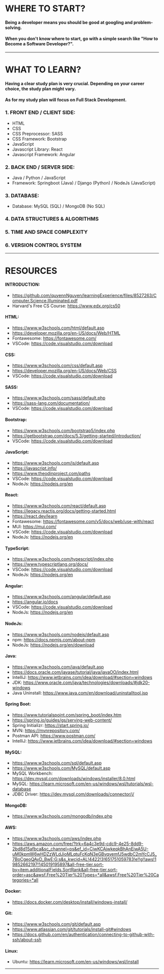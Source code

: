 # WHERE TO START?

#### Being a developer means you should be good at googling and problem-solving.
#### When you don't know where to start, go with a simple search like "How to Become a Software Developer?".

***

# WHAT TO LEARN?

#### Having a clear study plan is very crucial. Depending on your career choice, the study plan might vary.
#### As for my study plan will focus on Full Stack Development.

### 1. FRONT END / CLIENT SIDE:
   * HTML
   * CSS
   * CSS Preprocessor: SASS
   * CSS Framework: Bootstrap
   * JavaScript
   * Javascript Library: React
   * Javascript Framework: Angular
### 2. BACK END / SERVER SIDE:
   * Java / Python / JavaScript
   * Framework: Springboot (Java) / Django (Python) / NodeJs (JavaScript)
### 3. DATABASE:
   * Database: MySQL (SQL) / MongoDB (No SQL)
### 4. DATA STRUCTURES & ALGORITHMS
### 5. TIME AND SPACE COMPLEXITY
### 6. VERSION CONTROL SYSTEM

***

# RESOURCES

#### INTRODUCTION:
* https://github.com/quyennNguyen/learningExperience/files/8527263/Computer.Science.Illuminated.pdf
* Harvard's Free CS Course: https://www.edx.org/cs50

#### HTML:
* https://www.w3schools.com/html/default.asp
* https://developer.mozilla.org/en-US/docs/Web/HTML
* Fontawesome: https://fontawesome.com/
* VSCode: https://code.visualstudio.com/download
#### CSS:
* https://www.w3schools.com/css/default.asp
* https://developer.mozilla.org/en-US/docs/Web/CSS
* VSCode: https://code.visualstudio.com/download
#### SASS:
* https://www.w3schools.com/sass/default.php
* https://sass-lang.com/documentation/
* VSCode: https://code.visualstudio.com/download
#### Bootstrap:
* https://www.w3schools.com/bootstrap5/index.php
* https://getbootstrap.com/docs/5.3/getting-started/introduction/
* VSCode: https://code.visualstudio.com/download
#### JavaScript:
* https://www.w3schools.com/js/default.asp
* https://javascript.info/
* https://www.theodinproject.com/paths
* VSCode: https://code.visualstudio.com/download
* NodeJs: https://nodejs.org/en
#### React:
* https://www.w3schools.com/react/default.asp
* https://legacy.reactjs.org/docs/getting-started.html
* https://react.dev/learn
* Fontawesome: https://fontawesome.com/v5/docs/web/use-with/react
* MUI: https://mui.com/
* VSCode: https://code.visualstudio.com/download
* NodeJs: https://nodejs.org/en
#### TypeScript:
* https://www.w3schools.com/typescript/index.php
* https://www.typescriptlang.org/docs/
* VSCode: https://code.visualstudio.com/download
* NodeJs: https://nodejs.org/en
#### Angular:
* https://www.w3schools.com/angular/default.asp
* https://angular.io/docs
* VSCode: https://code.visualstudio.com/download
* NodeJs: https://nodejs.org/en
#### NodeJs:
* https://www.w3schools.com/nodejs/default.asp
* npm: https://docs.npmjs.com/about-npm
* NodeJs: https://nodejs.org/en/download
#### Java:
* https://www.w3schools.com/java/default.asp
* https://docs.oracle.com/javase/tutorial/java/javaOO/index.html
* IntelliJ: https://www.jetbrains.com/idea/download/#section=windows
* JDK: https://www.oracle.com/java/technologies/downloads/#jdk20-windows
* Java Uninstall: https://www.java.com/en/download/uninstalltool.jsp
#### Spring Boot:
* https://www.tutorialspoint.com/spring_boot/index.htm
* https://spring.io/guides/gs/serving-web-content/
* Spring Initializr: https://start.spring.io/
* MVN: https://mvnrepository.com/
* Postman API: https://www.postman.com/
* IntelliJ: https://www.jetbrains.com/idea/download/#section=windows
#### MySQL:
* https://www.w3schools.com/sql/default.asp
* https://www.w3schools.com/MySQL/default.asp
* MySQL Workbench: https://dev.mysql.com/downloads/windows/installer/8.0.html
* MySQL: https://learn.microsoft.com/en-us/windows/wsl/tutorials/wsl-database
* JDBC Driver: https://dev.mysql.com/downloads/connector/j/
#### MongoDB:
* https://www.w3schools.com/mongodb/index.php
#### AWS:
* https://www.w3schools.com/aws/index.php
* https://aws.amazon.com/free/?trk=6a4c3e9d-cdc9-4e25-8dd9-2bd8d15afbca&sc_channel=ps&ef_id=CjwKCAjwkeqkBhAnEiwA5U-uM0kpmW6wHDZzWLdJioMLqtuFcKqN3eGBvqyemfJ5wdbC2mYcCJ5_7BoCgeoQAvD_BwE:G:s&s_kwcid=AL!4422!3!651751059783!e!!g!!aws!19852662197!145019195897&all-free-tier.sort-by=item.additionalFields.SortRank&all-free-tier.sort-order=asc&awsf.Free%20Tier%20Types=*all&awsf.Free%20Tier%20Categories=*all
#### Docker:
* https://docs.docker.com/desktop/install/windows-install/
#### Git:
* https://www.w3schools.com/git/default.asp
* https://www.atlassian.com/git/tutorials/install-git#windows
* https://docs.github.com/en/authentication/connecting-to-github-with-ssh/about-ssh
#### Linux:
* Ubuntu: https://learn.microsoft.com/en-us/windows/wsl/install

***